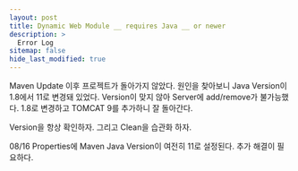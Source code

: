 ```yaml
---
layout: post
title: Dynamic Web Module __ requires Java __ or newer
description: >
  Error Log
sitemap: false
hide_last_modified: true
---
```


Maven Update 이후 프로젝트가 돌아가지 않았다.
원인을 찾아보니 Java Version이 1.8에서 11로 변경돼 있었다.
Version이 맞지 않아 Server에 add/remove가 불가능했다.
1.8로 변경하고 TOMCAT 9를 추가하니 잘 돌아간다.

Version을 항상 확인하자.
그리고 Clean을 습관화 하자.

08/16
Properties에 Maven Java Version이 여전히 11로 설정된다.
추가 해결이 필요하다.
